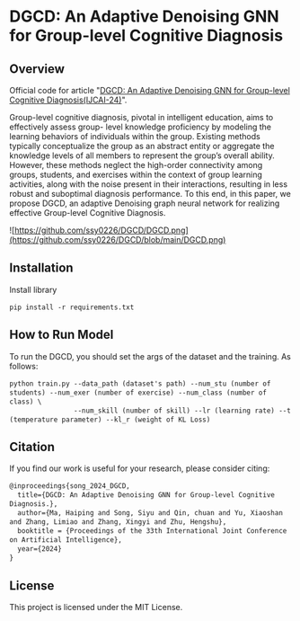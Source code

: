 # DGCD: An Adaptive Denoising GNN for Group-level Cognitive Diagnosis
## Overview 
Official code for article "[DGCD: An Adaptive Denoising GNN for Group-level Cognitive Diagnosis(IJCAI-24)](https://github.com/ssy0226/DGCD)".

Group-level cognitive diagnosis, pivotal in intelligent education, aims to effectively assess group- level knowledge proficiency by modeling the learning behaviors of individuals within the group. Existing methods typically conceptualize the group as an abstract entity or aggregate the knowledge levels of all members to represent the group’s overall ability. However, these methods neglect the high-order connectivity among groups, students, and exercises within the context of group learning activities, along with the noise present in their interactions, resulting in less robust and suboptimal diagnosis performance. To this end, in this paper, we propose DGCD, an adaptive Denoising graph neural network for realizing effective Group-level Cognitive Diagnosis.

![https://github.com/ssy0226/DGCD/DGCD.png](https://github.com/ssy0226/DGCD/blob/main/DGCD.png)

## Installation
Install library
```
pip install -r requirements.txt
```

## How to Run Model
To run the DGCD, you should set the args of the dataset and the training. As follows:
```
python train.py --data_path (dataset's path) --num_stu (number of students) --num_exer (number of exercise) --num_class (number of class) \
                --num_skill (number of skill) --lr (learning rate) --t (temperature parameter) --kl_r (weight of KL Loss)
```

## Citation
If you find our work is useful for your research, please consider citing:
```
@inproceedings{song_2024_DGCD,
  title={DGCD: An Adaptive Denoising GNN for Group-level Cognitive Diagnosis.},
  author={Ma, Haiping and Song, Siyu and Qin, chuan and Yu, Xiaoshan and Zhang, Limiao and Zhang, Xingyi and Zhu, Hengshu},
  booktitle = {Proceedings of the 33th International Joint Conference on Artificial Intelligence},
  year={2024}
}
```

## License
This project is licensed under the MIT License.
